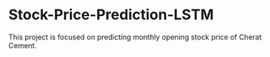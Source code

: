 # Stock-Price-Prediction-LSTM
This project is focused on predicting monthly opening stock price of Cherat Cement.
